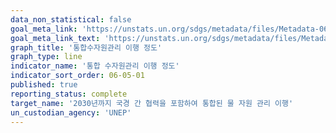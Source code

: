 ```yaml
---
data_non_statistical: false
goal_meta_link: 'https://unstats.un.org/sdgs/metadata/files/Metadata-06-05-01.pdf'
goal_meta_link_text: 'https://unstats.un.org/sdgs/metadata/files/Metadata-06-05-01.pdf'
graph_title: '통합수자원관리 이행 정도'
graph_type: line
indicator_name: '통합 수자원관리 이행 정도'
indicator_sort_order: 06-05-01
published: true
reporting_status: complete
target_name: '2030년까지 국경 간 협력을 포함하여 통합된 물 자원 관리 이행'
un_custodian_agency: 'UNEP'
---
```

